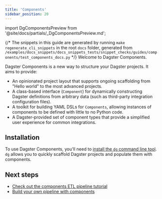 ```yaml
---
title: 'Components'
sidebar_position: 20
---
```


import DgComponentsPreview from '@site/docs/partials/\_DgComponentsPreview.md';

<DgComponentsPreview />

{/* The snippets in this guide are generated by running `make regenerate_cli_snippets` in the root `docs` folder, generated from `/examples/docs_snippets/docs_snippets_tests/snippet_checks/guides/components/test_components_docs.py` */}
Welcome to Dagster Components.

Dagster Components is a new way to structure your Dagster projects. It aims to provide:

- An opinionated project layout that supports ongoing scaffolding from "Hello world" to the most advanced projects.
- A class-based interface (`Component`) for dynamically constructing Dagster definitions from arbitrary data (such as third-party integration configuration files).
- A toolkit for building YAML DSLs for `Components`, allowing instances of components to be defined with little to no Python code.
- A Dagster-provided set of component types that provide a simplified user experience for common integrations.

## Installation

To use Dagster Components, you'll need to [install the `dg` command line tool](/guides/labs/dg/). `dg` allows you to quickly scaffold Dagster projects and populate them with components.

## Next steps

- [Check out the components ETL pipeline tutorial](/guides/labs/components/components-etl-pipeline-tutorial)
- [Build your own pipeline with components](/guides/labs/components/building-pipelines-with-components)
